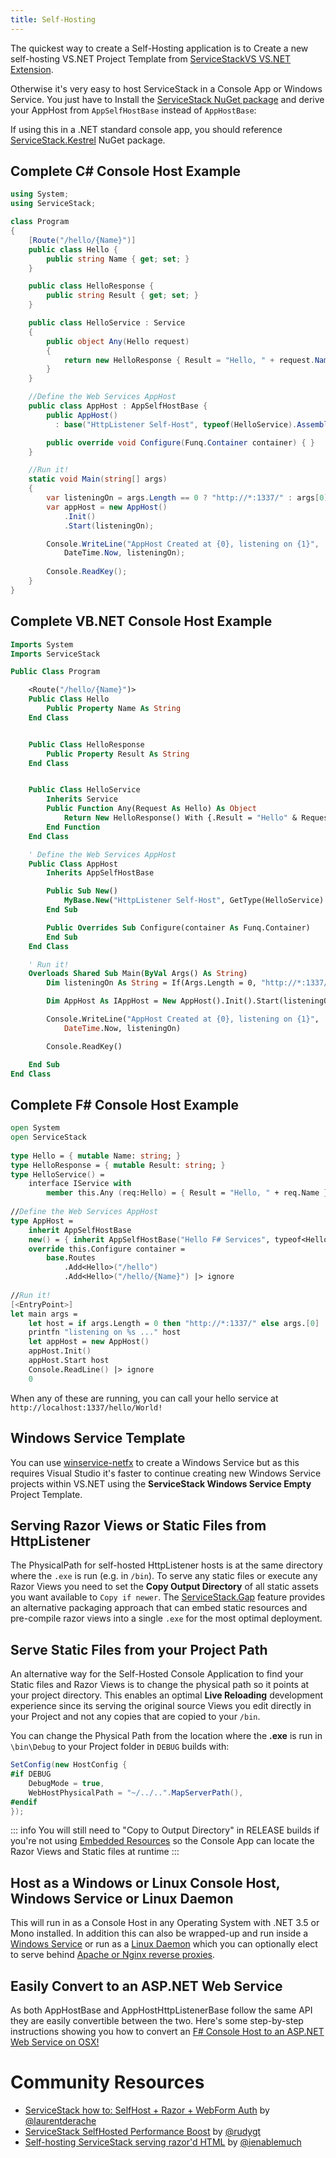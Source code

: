 ```yaml
---
title: Self-Hosting
---
```


The quickest way to create a Self-Hosting application is to Create a new self-hosting VS.NET Project Template from [ServiceStackVS VS.NET Extension](https://github.com/ServiceStack/ServiceStackVS#servicestack-vsnet-templates).

Otherwise it's very easy to host ServiceStack in a Console App or Windows Service. You just have to Install the [ServiceStack NuGet package](https://www.nuget.org/packages/ServiceStack) and derive your AppHost from `AppSelfHostBase` instead of `AppHostBase`:

If using this in a .NET standard console app, you should reference [ServiceStack.Kestrel](https://www.nuget.org/packages/ServiceStack.Kestrel) NuGet package.

## Complete C# Console Host Example

```csharp
using System;
using ServiceStack;

class Program 
{
    [Route("/hello/{Name}")]
    public class Hello {
        public string Name { get; set; }
    }

    public class HelloResponse {
        public string Result { get; set; }
    }

    public class HelloService : Service
    {
        public object Any(Hello request) 
        {
            return new HelloResponse { Result = "Hello, " + request.Name };
        }
    }

    //Define the Web Services AppHost
    public class AppHost : AppSelfHostBase {
        public AppHost() 
          : base("HttpListener Self-Host", typeof(HelloService).Assembly) {}

        public override void Configure(Funq.Container container) { }
    }

    //Run it!
    static void Main(string[] args)
    {
        var listeningOn = args.Length == 0 ? "http://*:1337/" : args[0];
        var appHost = new AppHost()
            .Init()
            .Start(listeningOn);

        Console.WriteLine("AppHost Created at {0}, listening on {1}", 
            DateTime.Now, listeningOn);
            
        Console.ReadKey();
    }
}
```

## Complete VB.NET Console Host Example
```vb
Imports System
Imports ServiceStack

Public Class Program

    <Route("/hello/{Name}")>
    Public Class Hello
        Public Property Name As String
    End Class


    Public Class HelloResponse
        Public Property Result As String
    End Class


    Public Class HelloService
        Inherits Service
        Public Function Any(Request As Hello) As Object
            Return New HelloResponse() With {.Result = "Hello" & Request.Name}
        End Function
    End Class

    ' Define the Web Services AppHost
    Public Class AppHost
        Inherits AppSelfHostBase

        Public Sub New()
            MyBase.New("HttpListener Self-Host", GetType(HelloService).Assembly)
        End Sub

        Public Overrides Sub Configure(container As Funq.Container)
        End Sub
    End Class

    ' Run it!
    Overloads Shared Sub Main(ByVal Args() As String)        
        Dim listeningOn As String = If(Args.Length = 0, "http://*:1337/", Args(0))

        Dim AppHost As IAppHost = New AppHost().Init().Start(listeningOn)

        Console.WriteLine("AppHost Created at {0}, listening on {1}",
            DateTime.Now, listeningOn)

        Console.ReadKey()

    End Sub
End Class
```

## Complete F# Console Host Example

```fsharp
open System
open ServiceStack
 
type Hello = { mutable Name: string; }
type HelloResponse = { mutable Result: string; }
type HelloService() =
    interface IService with
        member this.Any (req:Hello) = { Result = "Hello, " + req.Name }
 
//Define the Web Services AppHost
type AppHost =
    inherit AppSelfHostBase 
    new() = { inherit AppSelfHostBase("Hello F# Services", typeof<HelloService>.Assembly) }
    override this.Configure container =
        base.Routes
            .Add<Hello>("/hello")
            .Add<Hello>("/hello/{Name}") |> ignore
 
//Run it!
[<EntryPoint>]
let main args =
    let host = if args.Length = 0 then "http://*:1337/" else args.[0]
    printfn "listening on %s ..." host
    let appHost = new AppHost()
    appHost.Init()
    appHost.Start host
    Console.ReadLine() |> ignore
    0
```

When any of these are running, you can call your hello service at `http://localhost:1337/hello/World!`

## Windows Service Template

You can use [winservice-netfx](https://github.com/NetFrameworkTemplates/winservice-netfx) to create a Windows Service but as this requires Visual Studio it's faster to continue creating new Windows Service projects within VS.NET using the **ServiceStack Windows Service Empty** Project Template.

## Serving Razor Views or Static Files from HttpListener

The PhysicalPath for self-hosted HttpListener hosts is at the same directory where the `.exe` is run (e.g. in `/bin`). To serve any static files or execute any Razor Views you need to set the **Copy Output Directory** of all static assets you want available to `Copy if newer`. The [ServiceStack.Gap](https://github.com/ServiceStack/ServiceStack.Gap) feature provides an alternative packaging approach that can embed static resources and pre-compile razor views into a single `.exe` for the most optimal deployment.

## Serve Static Files from your Project Path

An alternative way for the Self-Hosted Console Application to find your Static files and Razor Views is to change the physical path so it points at your project directory. This enables an optimal **Live Reloading** development experience since its serving the original source Views you edit directly in your Project and not any copies that are copied to your `/bin`. 

You can change the Physical Path from the location where the **.exe** is run in `\bin\Debug` to your Project folder in `DEBUG` builds with: 

```csharp
SetConfig(new HostConfig {
#if DEBUG
    DebugMode = true,
    WebHostPhysicalPath = "~/../..".MapServerPath(),
#endif
});
```

::: info
You will still need to "Copy to Output Directory" in RELEASE builds if you're not using [Embedded Resources](/virtual-file-system#embedded-resources) so the Console App can locate the Razor Views and Static files at runtime
:::

## Host as a Windows or Linux Console Host, Windows Service or Linux Daemon

This will run in as a Console Host in any Operating System with .NET 3.5 or Mono installed. In addition this can also be wrapped-up and run inside a [Windows Service](https://github.com/ServiceStack/ServiceStack.Examples/tree/master/src/StarterTemplates/WinServiceAppHost) or run as a [Linux Daemon](/servicestack-as-daemon-on-linux) which you can optionally elect to serve behind [Apache or Nginx reverse proxies](/servicestack-as-daemon-on-linux).

## Easily Convert to an ASP.NET Web Service

As both AppHostBase and AppHostHttpListenerBase follow the same API they are easily convertible between the two. Here's some step-by-step instructions showing you how to convert an [F# Console Host to an ASP.NET Web Service on OSX!](http://www.servicestack.net/mythz_blog/?p=785)


# Community Resources

  - [ServiceStack how to: SelfHost + Razor + WebForm Auth](http://lderache.github.io/servicestack-how-to-selfhost-plus-razor-plus-webform/) by [@laurentderache](https://twitter.com/laurentderache)  
  - [ServiceStack SelfHosted Performance Boost](http://en.rdebug.com/2013/05/servicestack-selfhosted-performance-boost/) by [@rudygt](https://twitter.com/rudygt)
  - [Self-hosting ServiceStack serving razor'd HTML](http://www.ienablemuch.com/2012/12/self-hosting-servicestack-serving.html) by [@ienablemuch](http://twitter.com/ienablemuch)
